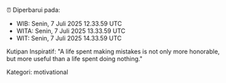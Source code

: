 ⏰ Diperbarui pada:
- WIB: Senin, 7 Juli 2025 12.33.59 UTC
- WITA: Senin, 7 Juli 2025 13.33.59 UTC
- WIT: Senin, 7 Juli 2025 14.33.59 UTC

Kutipan Inspiratif:
"A life spent making mistakes is not only more honorable, but more useful than a life spent doing nothing."


Kategori: motivational

